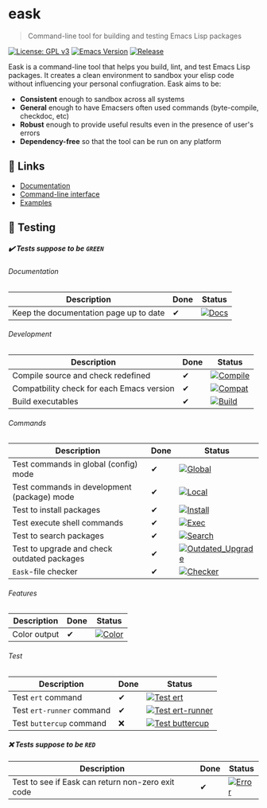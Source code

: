# eask
> Command-line tool for building and testing Emacs Lisp packages

[![License: GPL v3](https://img.shields.io/badge/License-GPL%20v3-green.svg)](https://www.gnu.org/licenses/gpl-3.0)
[![Emacs Version](https://img.shields.io/badge/Emacs-26.1+-7F5AB6.svg?logo=gnu%20emacs&logoColor=white)](https://www.gnu.org/software/emacs/download.html)
[![Release](https://img.shields.io/github/release/emacs-eask/eask.svg?logo=github)](https://github.com/emacs-eask/eask/releases/latest)

Eask is a command-line tool that helps you build, lint, and test Emacs Lisp
packages. It creates a clean environment to sandbox your elisp code without
influencing your personal confiugration. Eask aims to be:

* **Consistent** enough to sandbox across all systems
* **General** enough to have Emacsers often used commands (byte-compile, checkdoc, etc)
* **Robust** enough to provide useful results even in the presence of user's errors
* **Dependency-free** so that the tool can be run on any platform

## 🔗 Links

* [Documentation](https://emacs-eask.github.io/)
* [Command-line interface](https://emacs-eask.github.io/Getting-Started/Commands-and-options/)
* [Examples](https://emacs-eask.github.io/Examples/Real-project-examples/)

## 🧪 Testing

##### ✔️ Tests suppose to be `GREEN`

###### Documentation

| Description                            | Done | Status                                                                                                                                            |
|----------------------------------------|------|---------------------------------------------------------------------------------------------------------------------------------------------------|
| Keep the documentation page up to date | ✔    | [![Docs](https://github.com/emacs-eask/eask/actions/workflows/docs.yml/badge.svg)](https://github.com/emacs-eask/eask/actions/workflows/docs.yml) |

###### Development

| Description                               | Done | Status                                                                                                                                                     |
|-------------------------------------------|------|------------------------------------------------------------------------------------------------------------------------------------------------------------|
| Compile source and check redefined        | ✔    | [![Compile](https://github.com/emacs-eask/eask/actions/workflows/compile.yml/badge.svg)](https://github.com/emacs-eask/eask/actions/workflows/compile.yml) |
| Compatbility check for each Emacs version | ✔    | [![Compat](https://github.com/emacs-eask/eask/actions/workflows/compat.yml/badge.svg)](https://github.com/emacs-eask/eask/actions/workflows/compat.yml)    |
| Build executables                         | ✔    | [![Build](https://github.com/emacs-eask/eask/actions/workflows/build.yml/badge.svg)](https://github.com/emacs-eask/eask/actions/workflows/build.yml)       |

###### Commands

| Description                                 | Done | Status                                                                                                                                                                                |
|---------------------------------------------|------|---------------------------------------------------------------------------------------------------------------------------------------------------------------------------------------|
| Test commands in global (config) mode       | ✔    | [![Global](https://github.com/emacs-eask/eask/actions/workflows/global.yml/badge.svg)](https://github.com/emacs-eask/eask/actions/workflows/global.yml)                               |
| Test commands in development (package) mode | ✔    | [![Local](https://github.com/emacs-eask/eask/actions/workflows/local.yml/badge.svg)](https://github.com/emacs-eask/eask/actions/workflows/local.yml)                                  |
| Test to install packages                    | ✔    | [![Install](https://github.com/emacs-eask/eask/actions/workflows/install.yml/badge.svg)](https://github.com/emacs-eask/eask/actions/workflows/install.yml)                            |
| Test execute shell commands                 | ✔    | [![Exec](https://github.com/emacs-eask/eask/actions/workflows/exec.yml/badge.svg)](https://github.com/emacs-eask/eask/actions/workflows/exec.yml)                                     |
| Test to search packages                     | ✔    | [![Search](https://github.com/emacs-eask/eask/actions/workflows/search.yml/badge.svg)](https://github.com/emacs-eask/eask/actions/workflows/search.yml)                               |
| Test to upgrade and check outdated packages | ✔    | [![Outdated_Upgrade](https://github.com/emacs-eask/eask/actions/workflows/outdated_upgrade.yml/badge.svg)](https://github.com/emacs-eask/eask/actions/workflows/outdated_upgrade.yml) |
| `Eask`-file checker                         | ✔    | [![Checker](https://github.com/emacs-eask/eask/actions/workflows/checker.yml/badge.svg)](https://github.com/emacs-eask/eask/actions/workflows/checker.yml)                            |

###### Features

| Description  | Done | Status                                                                                                                                               |
|--------------|------|------------------------------------------------------------------------------------------------------------------------------------------------------|
| Color output | ✔    | [![Color](https://github.com/emacs-eask/eask/actions/workflows/color.yml/badge.svg)](https://github.com/emacs-eask/eask/actions/workflows/color.yml) |

###### Test

| Description               | Done | Status                                                                                                                                                                             |
|---------------------------|------|------------------------------------------------------------------------------------------------------------------------------------------------------------------------------------|
| Test `ert` command        | ✔    | [![Test ert](https://github.com/emacs-eask/eask/actions/workflows/test_ert.yml/badge.svg)](https://github.com/emacs-eask/eask/actions/workflows/test_ert.yml)                      |
| Test `ert-runner` command | ✔    | [![Test ert-runner](https://github.com/emacs-eask/eask/actions/workflows/test_ert-runner.yml/badge.svg)](https://github.com/emacs-eask/eask/actions/workflows/test_ert-runner.yml) |
| Test `buttercup` command  | ❌   | [![Test buttercup](https://github.com/emacs-eask/eask/actions/workflows/test_buttercup.yml/badge.svg)](https://github.com/emacs-eask/eask/actions/workflows/test_buttercup.yml)    |

##### ❌ Tests suppose to be `RED`

| Description                                       | Done | Status                                                                                                                                               |
|---------------------------------------------------|------|------------------------------------------------------------------------------------------------------------------------------------------------------|
| Test to see if Eask can return non-zero exit code | ✔    | [![Error](https://github.com/emacs-eask/eask/actions/workflows/error.yml/badge.svg)](https://github.com/emacs-eask/eask/actions/workflows/error.yml) |

